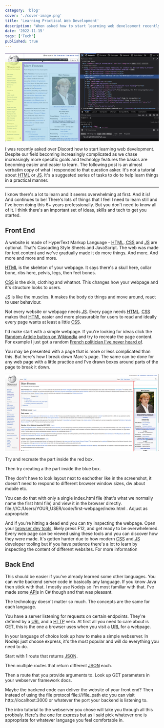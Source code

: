```yaml
---
category: 'blog'
cover: './cover-image.png'
title: 'Learning Practical Web Development'
description: "When asked how to start learning web development recently here's what I responded."
date: '2022-11-15'
tags: ['Tech']
published: true
---
```


![Image of a webpage being inspected using the browser dev tools. Learn the dev tools! They're so useful.](./cover-image.png 'The browser dev tools are my daily bread and butter')

I was recently asked over Discord how to start learning web development. Despite our field becoming increasingly complicated as we chase increasingly more specific goals and technolgy features the basics are becoming easier and easier to learn. The following post is an almost verbatim copy of what I responded to that question asker. It's not a tutorial about <abbr title="HyperText Markup Language">HTML</abbr> or <abbr title="JavaScript">JS</abbr>. It's a suggested series of tasks to do to help learn things in a practical manner.

---

I know there's a lot to learn and it seems overwhelming at first. And it is! And continues to be! There's lots of things that I feel I need to learn still and I've been doing this 6+ years professionally. But you don't need to know all of it. I think there's an important set of ideas, skills and tech to get you started.

## Front End

A website is made of HyperText Markup Language - <abbr title="HyperText Markup Language">HTML</abbr>. <abbr title="Cascading Style Sheets">CSS</abbr> and <abbr title="JavaScript">JS</abbr> are optional. That's Cascading Style Sheets and JavaScript. The web was made for text content and we've gradually made it do more things. And more. And more and more and more.

<abbr title="HyperText Markup Language">HTML</abbr> is the skeleton of your webpage. It says there's a skull here, collar bone, ribs here, pelvis, legs, then feet bones.

<abbr title="Cascading Style Sheets">CSS</abbr> is the skin, clothing and whatnot. This changes how your webpage and it's structure looks to users.

<abbr title="JavaScript">JS</abbr> is like the muscles. It makes the body do things and move around, react to user behaviour.

Not every website or webpage needs <abbr title="JavaScript">JS</abbr>. Every page needs <abbr title="HyperText Markup Language">HTML</abbr>. <abbr title="Cascading Style Sheets">CSS</abbr> makes that <abbr title="HyperText Markup Language">HTML</abbr> easier and more pleasurable for users to read and ideally every page wants at least a little <abbr title="Cascading Style Sheets">CSS</abbr>.

I'd make start with a simple webpage. If you're looking for ideas click the <a href="https://en.wikipedia.org/wiki/Special:Random" class="animated-link">Random Article button on Wikipedia</a> and try to recreate the page content. For example I just got a random <a href="https://en.wikipedia.org/wiki/Marc_Fesneau" class="animated-link">French politician I've never heard of</a>.

You may be presented with a page that is more or less complicated than this. But here's how I break down Marc's page. The same can be done for any web page with a little practice and I've drawn boxes around parts of the page to break it down.

![The wikipedia page of French politician Marc Fresneau. It has 2 coloured squares annotating it to select portions of the web page relevant to the following text](./marc-fesneau.png 'Marc Fesneau, French politician')

Try and recreate the part inside the red box.

Then try creating a the part inside the blue box.

They don't have to look layout next to eachother like in the screenshot, it doesn't need to respond to different browser window sizes, dw about mobile etc.

You can do that with only a single index.html file (that's what we normally name the first html file) and view it in the browser directly. file:///C:/Users/YOUR_USER/code/first-webpage/index.html . Adjust as appropriate.

And if you're hitting a dead end you can try inspecting the webpage. Open your <a href="https://developer.mozilla.org/en-US/docs/Learn/Common_questions/What_are_browser_developer_tools"  class="animated-link">browser dev tools</a>, likely press F12, and get ready to be overwhelemed. Every web page can be viewed using these tools and you can discover how they were made. It's gotten harder due to how modern <abbr title="Cascading Style Sheets">CSS</abbr> and <abbr title="JavaScript">JS</abbr> developer tooling but if you have patience there's a lot to learn by inspecting the content of different websites. For more information

## Back End

This should be easier if you've already learned some other languages. You can write backend server code in basically any language. If you know Java then stick with that. I mostly use Nodejs so I'm most familiar with that. I've made some <abbr title="Application Programming Interface">API</abbr>s in C# though and that was pleasant.

The technology doesn't matter so much. The concepts are the same for each language.

You have a server listening for requests on certain endpoints. They're defined by a <abbr title="Universal Resource Locater">URL</abbr> and a <abbr title="Hypertext Transfer Protocol">HTTP</abbr> verb. At first all you need to care about is GET, this is the one a browser uses when you visit a <abbr title="Universal Resource Locater">URL</abbr> for a webpage.

In your language of choice look up how to make a simple webserver. In Nodejs just choose express, it's the most popular and will do everything you need to do.

Start with 1 route that returns <abbr title="JavaScript Object Notation">JSON</abbr>.

Then multiple routes that return different <abbr title="JavaScript Object Notation">JSON</abbr> each.

Then a route that you provide arguments to. Look up GET parameters in your webserver framework docs.

Maybe the backend code can deliver the website of your front end? Then instead of using the file protocol file:///file_path etc you can visit http://localhost:3000 or whatever the port your backend is listening to.

The intro tutorial to the webserver you chose will take you through all this probbaly. <a href="http://expressjs.com/en/starter/installing.html" class="animated-link">Here's the one for express</a> but as I said pick whatever one is appropriate for whatever language you feel comfortable in.

